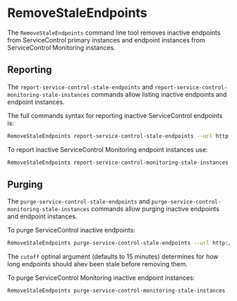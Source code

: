 # RemoveStaleEndpoints

The `RemoveStaleEndpoints` command line tool removes inactive endpoints from ServiceControl primary instances and endpoint instances from ServiceControl Monitoring instances.

## Reporting

The `report-service-control-stale-endpoints` and `report-service-control-monitoring-stale-instances` commands allow listing inactive endpoints and endpoint instances.

The full commands syntax for reporting inactive ServiceControl endpoints is:

```bash
RemoveStaleEndpoints report-service-control-stale-endpoints --url http://localhost:33333/"
```

To report inactive ServiceControl Monitoring endpoint instances use:

```bash
RemoveStaleEndpoints report-service-control-monitoring-stale-instances --url http://localhost:33633"
```

## Purging

The `purge-service-control-stale-endpoints` and `purge-service-control-monitoring-stale-instances` commands allow purging inactive endpoints and endpoint instances.

To purge ServiceControl inactive endpoints:

```bash
RemoveStaleEndpoints purge-service-control-stale-endpoints --url http://localhost:33333/ --cutoff 00:00:10"
```

The `cutoff` optinal argument (defaults to 15 minutes) determines for how long endpoints should ahev been stale before removing them.

To purge ServiceControl Monitoring inactive endpoint instances:

```bash
RemoveStaleEndpoints purge-service-control-monitoring-stale-instances --url http://localhost:33633"
```
